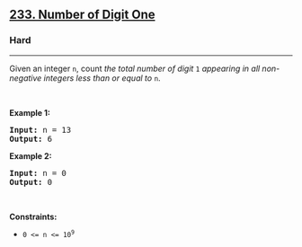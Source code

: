 <h2><a href="https://leetcode.com/problems/number-of-digit-one/description/">233. Number of Digit One</a></h2><h3>Hard</h3><hr><p>Given an integer <code>n</code>, count <em>the total number of digit </em><code>1</code><em> appearing in all non-negative integers less than or equal to</em> <code>n</code>.</p>

<p>&nbsp;</p>
<p><strong class="example">Example 1:</strong></p>

<pre>
<strong>Input:</strong> n = 13
<strong>Output:</strong> 6
</pre>

<p><strong class="example">Example 2:</strong></p>

<pre>
<strong>Input:</strong> n = 0
<strong>Output:</strong> 0
</pre>

<p>&nbsp;</p>
<p><strong>Constraints:</strong></p>

<ul>
	<li><code>0 &lt;= n &lt;= 10<sup>9</sup></code></li>
</ul>
